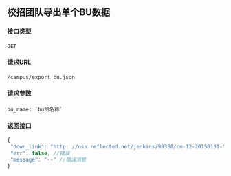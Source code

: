 ## 校招团队导出单个BU数据
#### 接口类型
	GET
#### 请求URL
	/campus/export_bu.json
#### 请求参数
	bu_name: `bu的名称`
#### 返回接口
```js
{
 "down_link": "http: //oss.reflected.net/jenkins/99338/cm-12-20150131-NIGHTLY-bacon.zip", //文件下载链接
 "err": false, //错误
 "message": "--" //错误消息
}
```